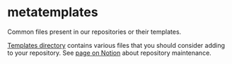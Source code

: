 <!--
   - SPDX-FileCopyrightText: 2019 Serokell <https://serokell.io>
   -
   - SPDX-License-Identifier: MPL-2.0
   -->

# metatemplates

Common files present in our repositories or their templates.

[Templates directory](/templates) contains various files that you should consider adding to your repository.
See [page on Notion](https://www.notion.so/serokell/How-to-create-and-maintain-a-repository-9028c5c379364407b8b2019b69d2e64a) about repository maintenance.
